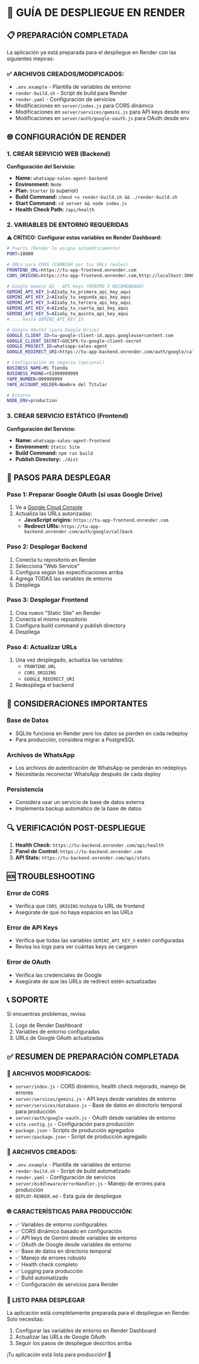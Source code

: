 # 🚀 GUÍA DE DESPLIEGUE EN RENDER

## 📋 PREPARACIÓN COMPLETADA

La aplicación ya está preparada para el despliegue en Render con las siguientes mejoras:

### ✅ ARCHIVOS CREADOS/MODIFICADOS:
- `.env.example` - Plantilla de variables de entorno
- `render-build.sh` - Script de build para Render
- `render.yaml` - Configuración de servicios
- Modificaciones en `server/index.js` para CORS dinámico
- Modificaciones en `server/services/gemini.js` para API keys desde env
- Modificaciones en `server/auth/google-oauth.js` para OAuth desde env

## 🌐 CONFIGURACIÓN DE RENDER

### 1. CREAR SERVICIO WEB (Backend)

**Configuración del Servicio:**
- **Name:** `whatsapp-sales-agent-backend`
- **Environment:** `Node`
- **Plan:** `Starter` (o superior)
- **Build Command:** `chmod +x render-build.sh && ./render-build.sh`
- **Start Command:** `cd server && node index.js`
- **Health Check Path:** `/api/health`

### 2. VARIABLES DE ENTORNO REQUERIDAS

**⚠️ CRÍTICO: Configurar estas variables en Render Dashboard:**

```bash
# Puerto (Render lo asigna automáticamente)
PORT=10000

# URLs para CORS (CAMBIAR por tus URLs reales)
FRONTEND_URL=https://tu-app-frontend.onrender.com
CORS_ORIGINS=https://tu-app-frontend.onrender.com,http://localhost:3000

# Google Gemini AI - API Keys (MÍNIMO 5 RECOMENDADO)
GEMINI_API_KEY_1=AIzaSy_tu_primera_api_key_aqui
GEMINI_API_KEY_2=AIzaSy_tu_segunda_api_key_aqui
GEMINI_API_KEY_3=AIzaSy_tu_tercera_api_key_aqui
GEMINI_API_KEY_4=AIzaSy_tu_cuarta_api_key_aqui
GEMINI_API_KEY_5=AIzaSy_tu_quinta_api_key_aqui
# ... hasta GEMINI_API_KEY_15

# Google OAuth2 (para Google Drive)
GOOGLE_CLIENT_ID=tu-google-client-id.apps.googleusercontent.com
GOOGLE_CLIENT_SECRET=GOCSPX-tu-google-client-secret
GOOGLE_PROJECT_ID=whatsapp-sales-agent
GOOGLE_REDIRECT_URI=https://tu-app-backend.onrender.com/auth/google/callback

# Configuración de negocio (opcional)
BUSINESS_NAME=Mi Tienda
BUSINESS_PHONE=+51999999999
YAPE_NUMBER=999999999
YAPE_ACCOUNT_HOLDER=Nombre del Titular

# Entorno
NODE_ENV=production
```

### 3. CREAR SERVICIO ESTÁTICO (Frontend)

**Configuración del Servicio:**
- **Name:** `whatsapp-sales-agent-frontend`
- **Environment:** `Static Site`
- **Build Command:** `npm run build`
- **Publish Directory:** `./dist`

## 🔧 PASOS PARA DESPLEGAR

### Paso 1: Preparar Google OAuth (si usas Google Drive)
1. Ve a [Google Cloud Console](https://console.cloud.google.com/)
2. Actualiza las URLs autorizadas:
   - **JavaScript origins:** `https://tu-app-frontend.onrender.com`
   - **Redirect URIs:** `https://tu-app-backend.onrender.com/auth/google/callback`

### Paso 2: Desplegar Backend
1. Conecta tu repositorio en Render
2. Selecciona "Web Service"
3. Configura según las especificaciones arriba
4. Agrega TODAS las variables de entorno
5. Despliega

### Paso 3: Desplegar Frontend
1. Crea nuevo "Static Site" en Render
2. Conecta el mismo repositorio
3. Configura build command y publish directory
4. Despliega

### Paso 4: Actualizar URLs
1. Una vez desplegado, actualiza las variables:
   - `FRONTEND_URL`
   - `CORS_ORIGINS`
   - `GOOGLE_REDIRECT_URI`
2. Redespliega el backend

## 🚨 CONSIDERACIONES IMPORTANTES

### Base de Datos
- SQLite funciona en Render pero los datos se pierden en cada redeploy
- Para producción, considera migrar a PostgreSQL

### Archivos de WhatsApp
- Los archivos de autenticación de WhatsApp se perderán en redeploys
- Necesitarás reconectar WhatsApp después de cada deploy

### Persistencia
- Considera usar un servicio de base de datos externa
- Implementa backup automático de la base de datos

## 🔍 VERIFICACIÓN POST-DESPLIEGUE

1. **Health Check:** `https://tu-backend.onrender.com/api/health`
2. **Panel de Control:** `https://tu-backend.onrender.com`
3. **API Stats:** `https://tu-backend.onrender.com/api/stats`

## 🆘 TROUBLESHOOTING

### Error de CORS
- Verifica que `CORS_ORIGINS` incluya tu URL de frontend
- Asegúrate de que no haya espacios en las URLs

### Error de API Keys
- Verifica que todas las variables `GEMINI_API_KEY_X` estén configuradas
- Revisa los logs para ver cuántas keys se cargaron

### Error de OAuth
- Verifica las credenciales de Google
- Asegúrate de que las URLs de redirect estén actualizadas

## 📞 SOPORTE

Si encuentras problemas, revisa:
1. Logs de Render Dashboard
2. Variables de entorno configuradas
3. URLs de Google OAuth actualizadas

## ✅ RESUMEN DE PREPARACIÓN COMPLETADA

### 🔧 ARCHIVOS MODIFICADOS:
- `server/index.js` - CORS dinámico, health check mejorado, manejo de errores
- `server/services/gemini.js` - API keys desde variables de entorno
- `server/services/database.js` - Base de datos en directorio temporal para producción
- `server/auth/google-oauth.js` - OAuth desde variables de entorno
- `vite.config.js` - Configuración para producción
- `package.json` - Scripts de producción agregados
- `server/package.json` - Script de producción agregado

### 📁 ARCHIVOS CREADOS:
- `.env.example` - Plantilla de variables de entorno
- `render-build.sh` - Script de build automatizado
- `render.yaml` - Configuración de servicios
- `server/middleware/errorHandler.js` - Manejo de errores para producción
- `DEPLOY-RENDER.md` - Esta guía de despliegue

### 🌐 CARACTERÍSTICAS PARA PRODUCCIÓN:
- ✅ Variables de entorno configurables
- ✅ CORS dinámico basado en configuración
- ✅ API keys de Gemini desde variables de entorno
- ✅ OAuth de Google desde variables de entorno
- ✅ Base de datos en directorio temporal
- ✅ Manejo de errores robusto
- ✅ Health check completo
- ✅ Logging para producción
- ✅ Build automatizado
- ✅ Configuración de servicios para Render

### 🚀 LISTO PARA DESPLEGAR
La aplicación está completamente preparada para el despliegue en Render. Solo necesitas:
1. Configurar las variables de entorno en Render Dashboard
2. Actualizar las URLs de Google OAuth
3. Seguir los pasos de despliegue descritos arriba

¡Tu aplicación está lista para producción! 🎉
